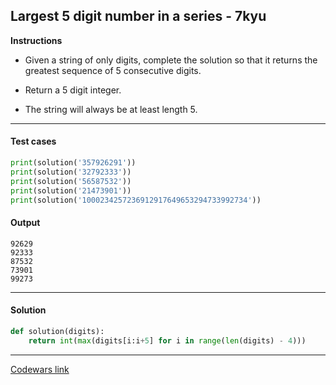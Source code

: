 ## Largest 5 digit number in a series - 7kyu

**Instructions**

- Given a string of only digits, complete the solution so that it returns the greatest sequence of 5 consecutive digits.

- Return a 5 digit integer.

- The string will always be at least length 5.

---

#### Test cases

```python
print(solution('357926291'))
print(solution('32792333'))
print(solution('56587532'))
print(solution('21473901'))
print(solution('1000234257236912917649653294733992734'))
```

#### Output
```
92629
92333
87532
73901
99273
```

---

#### Solution

```python
def solution(digits):
    return int(max(digits[i:i+5] for i in range(len(digits) - 4)))
```

---

[Codewars link](https://www.codewars.com/kata/51675d17e0c1bed195000001)

